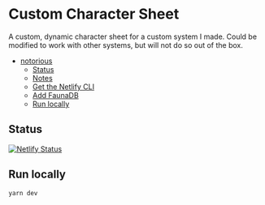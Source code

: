 # Custom Character Sheet
A custom, dynamic character sheet for a custom system I made. Could be modified to work with other systems, but will not do so out of the box.

- [notorious](#notorious)
  - [Status](#status)
  - [Notes](#notes)
  - [Get the Netlify CLI](#get-the-netlify-cli)
  - [Add FaunaDB](#add-faunadb)
  - [Run locally](#run-locally)

## Status

[![Netlify Status](https://api.netlify.com/api/v1/badges/1a6b705c-bb66-471f-b5f6-03d848c85cbf/deploy-status)](https://app.netlify.com/sites/character-sheet/deploys)

## Run locally

```
yarn dev
```
